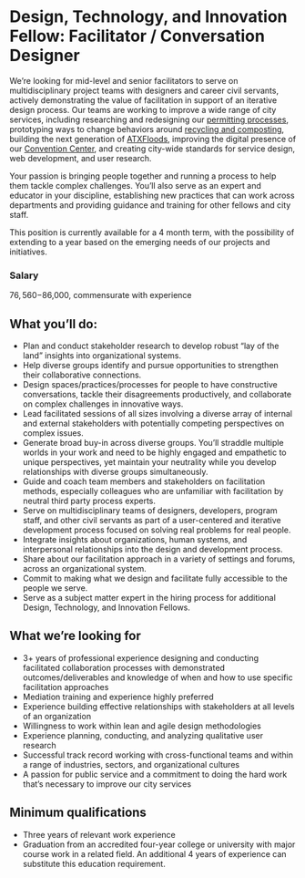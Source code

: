 
# Design, Technology, and Innovation Fellow: Facilitator / Conversation Designer
We’re looking for mid-level and senior facilitators to serve on multidisciplinary project teams with designers and career civil servants, actively demonstrating the value of facilitation in support of an iterative design process. Our teams are working to improve a wide range of city services, including researching and redesigning our [permitting processes](http://www.austintexas.gov/department/development-services), prototyping ways to change behaviors around [recycling and composting](http://www.austintexas.gov/department/austin-resource-recovery), building the next generation of [ATXFloods](https://www.atxfloods.com/), improving the digital presence of our [Convention Center](https://github.com/cityofaustin/austinconventioncenter.com), and creating city-wide standards for service design, web development, and user research.

Your passion is bringing people together and running a process to help them tackle complex challenges. You’ll also serve as an expert and educator in your discipline, establishing new practices that can work across departments and providing guidance and training for other fellows and city staff.

This position is currently available for a 4 month term, with the possibility of extending to a year based on the emerging needs of our projects and initiatives.

### Salary
$76,560-$86,000, commensurate with experience

## What you’ll do:
-   Plan and conduct stakeholder research to develop robust “lay of the land” insights into organizational systems.    
-   Help diverse groups identify and pursue opportunities to strengthen their collaborative connections.    
-   Design spaces/practices/processes for people to have constructive conversations, tackle their disagreements productively, and collaborate on complex challenges in innovative ways.    
-   Lead facilitated sessions of all sizes involving a diverse array of internal and external stakeholders with potentially competing perspectives on complex issues.    
-   Generate broad buy-in across diverse groups. You’ll straddle multiple worlds in your work and need to be highly engaged and empathetic to unique perspectives, yet maintain your neutrality while you develop relationships with diverse groups simultaneously.    
-   Guide and coach team members and stakeholders on facilitation methods, especially colleagues who are unfamiliar with facilitation by neutral third party process experts.    
-   Serve on multidisciplinary teams of designers, developers, program staff, and other civil servants as part of a user-centered and iterative development process focused on solving real problems for real people.    
-   Integrate insights about organizations, human systems, and interpersonal relationships into the design and development process.
-   Share about our facilitation approach in a variety of settings and forums, across an organizational system.    
-   Commit to making what we design and facilitate fully accessible to the people we serve.    
-   Serve as a subject matter expert in the hiring process for additional Design, Technology, and Innovation Fellows.
    
## What we’re looking for
-   3+ years of professional experience designing and conducting facilitated collaboration processes with demonstrated outcomes/deliverables and knowledge of when and how to use specific facilitation approaches    
-   Mediation training and experience highly preferred    
-   Experience building effective relationships with stakeholders at all levels of an organization    
-   Willingness to work within lean and agile design methodologies    
-   Experience planning, conducting, and analyzing qualitative user research    
-   Successful track record working with cross-functional teams and within a range of industries, sectors, and organizational cultures    
-   A passion for public service and a commitment to doing the hard work that’s necessary to improve our city services
    
## Minimum qualifications
-   Three years of relevant work experience    
-   Graduation from an accredited four-year college or university with major course work in a related field. An additional 4 years of experience can substitute this education requirement.
